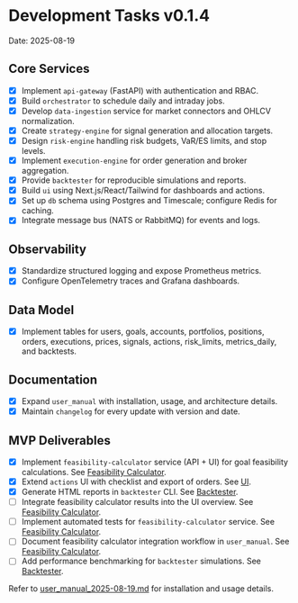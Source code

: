 # Development Tasks v0.1.4

Date: 2025-08-19

## Core Services
- [x] Implement `api-gateway` (FastAPI) with authentication and RBAC.
- [x] Build `orchestrator` to schedule daily and intraday jobs.
- [x] Develop `data-ingestion` service for market connectors and OHLCV normalization.
- [x] Create `strategy-engine` for signal generation and allocation targets.
- [x] Design `risk-engine` handling risk budgets, VaR/ES limits, and stop levels.
- [x] Implement `execution-engine` for order generation and broker aggregation.
- [x] Provide `backtester` for reproducible simulations and reports.
- [x] Build `ui` using Next.js/React/Tailwind for dashboards and actions.
- [x] Set up `db` schema using Postgres and Timescale; configure Redis for caching.
- [x] Integrate message bus (NATS or RabbitMQ) for events and logs.

## Observability
- [x] Standardize structured logging and expose Prometheus metrics.
- [x] Configure OpenTelemetry traces and Grafana dashboards.

## Data Model
- [x] Implement tables for users, goals, accounts, portfolios, positions, orders, executions, prices, signals, actions, risk_limits, metrics_daily, and backtests.

## Documentation
- [x] Expand `user_manual` with installation, usage, and architecture details.
- [x] Maintain `changelog` for every update with version and date.

## MVP Deliverables
- [x] Implement `feasibility-calculator` service (API + UI) for goal feasibility calculations. See [Feasibility Calculator](user_manual_2025-08-19.md#feasibility-calculator).
- [x] Extend `actions` UI with checklist and export of orders. See [UI](user_manual_2025-08-19.md#ui).
- [x] Generate HTML reports in `backtester` CLI. See [Backtester](user_manual_2025-08-19.md#backtester).
- [ ] Integrate feasibility calculator results into the UI overview. See [Feasibility Calculator](user_manual_2025-08-19.md#feasibility-calculator).
- [ ] Implement automated tests for `feasibility-calculator` service. See [Feasibility Calculator](user_manual_2025-08-19.md#feasibility-calculator).
- [ ] Document feasibility calculator integration workflow in `user_manual`. See [Feasibility Calculator](user_manual_2025-08-19.md#feasibility-calculator).
- [ ] Add performance benchmarking for `backtester` simulations. See [Backtester](user_manual_2025-08-19.md#backtester).

Refer to [user_manual_2025-08-19.md](user_manual_2025-08-19.md) for installation and usage details.

